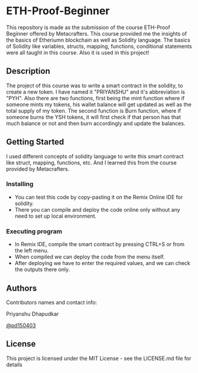 # ETH-Proof-Beginner
This repository is made as the submission of the course ETH-Proof Beginner offered by Metacrafters. This course provided me the insights of the basics of Etheriumn blockchain as well as Solidity language. The basics of Solidity like variables, structs, mapping, functions, conditional statements were all taught in this course. Also it is used in this project!

## Description
The project of this course was to write a smart contract in the solidity, to create a new token. I have named it "PRIYANSHU" and it's abbreviation is "PYH". Also there are two functions, first being the mint function where if someone mints my tokens, his wallet balance will get updated as well as the total supply of my token. The second function is Burn function, where if someone burns the YSH tokens, it will first check if that person has that much balance or not and then burn accordingly and update the balances.

## Getting Started
I used different concepts of solidity language to write this smart contract like struct, mapping, functions, etc. And I learned this from the course provided by Metacrafters.

### Installing
* You can test this code by copy-pasting it on the Remix Online IDE for solidity.
* There you can compile and deploy the code online only without any need to set up local environment.

### Executing program
* In Remix IDE, compile the smart contract by pressing CTRL+S or from the left menu.
* When compiled we can deploy the code from the menu itself.
* After deploying we have to enter the required values, and we can check the outputs there only.

## Authors

Contributors names and contact info:

Priyanshu Dhapudkar  

[@pd150403](https://github.com/pd150403)


## License

This project is licensed under the MIT License - see the LICENSE.md file for details

